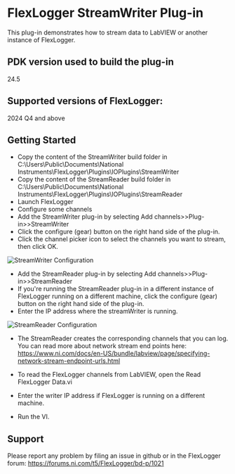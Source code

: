 # FlexLogger StreamWriter Plug-in

This plug-in demonstrates how to stream data to LabVIEW or another instance of FlexLogger.

## PDK version used to build the plug-in

24.5

## Supported versions of FlexLogger:

2024 Q4 and above

## Getting Started

- Copy the content of the StreamWriter build folder in C:\Users\Public\Documents\National Instruments\FlexLogger\Plugins\IOPlugins\StreamWriter
- Copy the content of the StreamReader build folder in C:\Users\Public\Documents\National Instruments\FlexLogger\Plugins\IOPlugins\StreamReader
- Launch FlexLogger
- Configure some channels
- Add the StreamWriter plug-in by selecting Add channels>>Plug-in>>StreamWriter
- Click the configure (gear) button on the right hand side of the plug-in.
- Click the channel picker icon to select the channels you want to stream, then click OK.

![StreamWriter Configuration](./StreamWriterConfiguration.jpg)

- Add the StreamReader plug-in by selecting Add channels>>Plug-in>>StreamReader
- If you're running the StreamReader plug-in in a different instance of FlexLogger running on a different machine, click the configure (gear) button on the right hand side of the plug-in.
- Enter the IP address where the streamWriter is running.

![StreamReader Configuration](./StreamReaderConfiguration.jpg)

- The StreamReader creates the corresponding channels that you can log.  You can read more about network stream end points here:
https://www.ni.com/docs/en-US/bundle/labview/page/specifying-network-stream-endpoint-urls.html

- To read the FlexLogger channels from LabVIEW, open the Read FlexLogger Data.vi
- Enter the writer IP address if FlexLogger is running on a different machine.
- Run the VI.

## Support

Please report any problem by filing an issue in github or in the FlexLogger forum:
https://forums.ni.com/t5/FlexLogger/bd-p/1021
